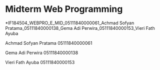 # Midterm Web Programming

*IF184504_WEBPRO_E_MID_05111840000061_Achmad Sofyan Pratama_05111840000138_Gema Adi Perwira_05111840000153_Vieri Fath Ayuba



Achmad Sofyan Pratama	05111840000061


Gema Adi Perwira		05111840000138


Vieri  Fath Ayuba		05111840000153
